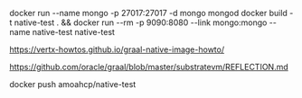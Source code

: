 docker run --name mongo -p 27017:27017 -d mongo mongod
docker build -t native-test . && docker run --rm -p 9090:8080 --link mongo:mongo --name native-test native-test



https://vertx-howtos.github.io/graal-native-image-howto/


https://github.com/oracle/graal/blob/master/substratevm/REFLECTION.md


docker push amoahcp/native-test

